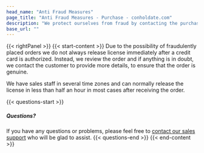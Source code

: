 ```yaml
---
head_name: "Anti Fraud Measures"
page_title: "Anti Fraud Measures - Purchase - conholdate.com"
description: "We protect ourselves from fraud by contacting the purchaser before releasing a licence if the transaction appears suspcious."
base_url: ""
---
```

{{< rightPanel >}}
{{< start-content >}}
Due to the possibility of fraudulently placed orders we do not always release license immediately after a credit card is authorized. Instead, we review the order and if anything is in doubt, we contact the customer to provide more details, to ensure that the order is genuine.

We have sales staff in several time zones and can normally release the license in less than half an hour in most cases after receiving the order.

{{< questions-start >}}
##### Questions?
If you have any questions or problems, please feel free to [contact our sales support](https://about.conholdate.com/contact/) who will be glad to assist.
{{< questions-end >}}
{{< end-content >}}